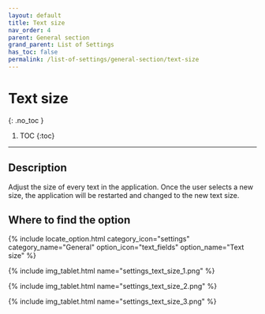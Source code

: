 ```yaml
---
layout: default
title: Text size
nav_order: 4
parent: General section
grand_parent: List of Settings
has_toc: false
permalink: /list-of-settings/general-section/text-size
---
```


# Text size
{: .no_toc }

1. TOC
{:toc}

---

## Description
Adjust the size of every text in the application. Once the user selects a new size, the application will be restarted and changed to the new text size.

## Where to find the option
{% include locate_option.html category_icon="settings" category_name="General" option_icon="text_fields" option_name="Text size" %}

{% include img_tablet.html name="settings_text_size_1.png" %}

{% include img_tablet.html name="settings_text_size_2.png" %}

{% include img_tablet.html name="settings_text_size_3.png" %}